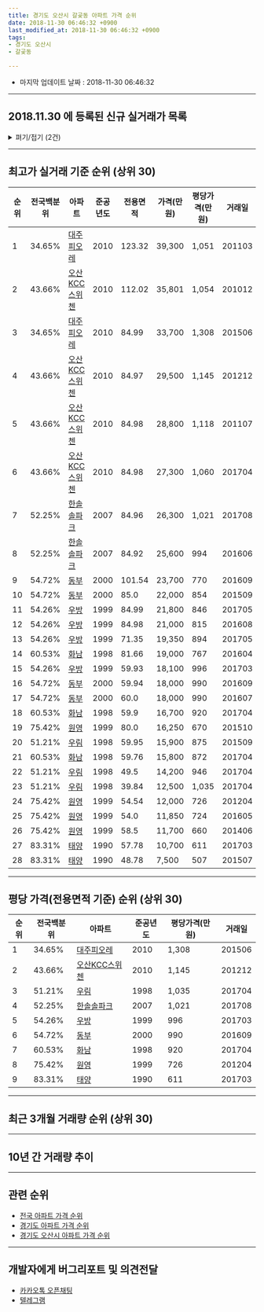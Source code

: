 ```yaml
---
title: 경기도 오산시 갈곶동 아파트 가격 순위
date: 2018-11-30 06:46:32 +0900
last_modified_at: 2018-11-30 06:46:32 +0900
tags:
- 경기도 오산시
- 갈곶동

---
```


* 마지막 업데이트 날짜 : 2018-11-30 06:46:32

---

## 2018.11.30 에 등록된 신규 실거래가 목록

<details>
<summary>펴기/접기 (2건)</summary>
<div markdown="1">

|아파트|전국백분위|준공년도|전용면적|가격(만원)|평당가격(만원)|거래일|
|---|---|---|---|---|---|---|
|[오산KCC스위첸](https://search.naver.com/search.naver?query=%EA%B2%BD%EA%B8%B0%EB%8F%84+%EC%98%A4%EC%82%B0%EC%8B%9C+%EA%B0%88%EA%B3%B6%EB%8F%99+%EC%98%A4%EC%82%B0KCC%EC%8A%A4%EC%9C%84%EC%B2%B8)|43.66%|2010|84.97|23,950|930|<span style="color:red">201810</span>|
|[우방](https://search.naver.com/search.naver?query=%EA%B2%BD%EA%B8%B0%EB%8F%84+%EC%98%A4%EC%82%B0%EC%8B%9C+%EA%B0%88%EA%B3%B6%EB%8F%99+%EC%9A%B0%EB%B0%A9)|54.26%|1999|84.99|18,700|726|<span style="color:red">201811</span>|


</div>
</details>

---

## 최고가 실거래 기준 순위 (상위 30)


|순위|전국백분위|아파트|준공년도|전용면적|가격(만원)|평당가격(만원)|거래일|
|---|---|---|---|---|---|---|---|
|1|34.65%|[대주피오레](https://search.naver.com/search.naver?query=%EA%B2%BD%EA%B8%B0%EB%8F%84+%EC%98%A4%EC%82%B0%EC%8B%9C+%EA%B0%88%EA%B3%B6%EB%8F%99+%EB%8C%80%EC%A3%BC%ED%94%BC%EC%98%A4%EB%A0%88)|2010|123.32|39,300|1,051|201103|
|2|43.66%|[오산KCC스위첸](https://search.naver.com/search.naver?query=%EA%B2%BD%EA%B8%B0%EB%8F%84+%EC%98%A4%EC%82%B0%EC%8B%9C+%EA%B0%88%EA%B3%B6%EB%8F%99+%EC%98%A4%EC%82%B0KCC%EC%8A%A4%EC%9C%84%EC%B2%B8)|2010|112.02|35,801|1,054|201012|
|3|34.65%|[대주피오레](https://search.naver.com/search.naver?query=%EA%B2%BD%EA%B8%B0%EB%8F%84+%EC%98%A4%EC%82%B0%EC%8B%9C+%EA%B0%88%EA%B3%B6%EB%8F%99+%EB%8C%80%EC%A3%BC%ED%94%BC%EC%98%A4%EB%A0%88)|2010|84.99|33,700|1,308|201506|
|4|43.66%|[오산KCC스위첸](https://search.naver.com/search.naver?query=%EA%B2%BD%EA%B8%B0%EB%8F%84+%EC%98%A4%EC%82%B0%EC%8B%9C+%EA%B0%88%EA%B3%B6%EB%8F%99+%EC%98%A4%EC%82%B0KCC%EC%8A%A4%EC%9C%84%EC%B2%B8)|2010|84.97|29,500|1,145|201212|
|5|43.66%|[오산KCC스위첸](https://search.naver.com/search.naver?query=%EA%B2%BD%EA%B8%B0%EB%8F%84+%EC%98%A4%EC%82%B0%EC%8B%9C+%EA%B0%88%EA%B3%B6%EB%8F%99+%EC%98%A4%EC%82%B0KCC%EC%8A%A4%EC%9C%84%EC%B2%B8)|2010|84.98|28,800|1,118|201107|
|6|43.66%|[오산KCC스위첸](https://search.naver.com/search.naver?query=%EA%B2%BD%EA%B8%B0%EB%8F%84+%EC%98%A4%EC%82%B0%EC%8B%9C+%EA%B0%88%EA%B3%B6%EB%8F%99+%EC%98%A4%EC%82%B0KCC%EC%8A%A4%EC%9C%84%EC%B2%B8)|2010|84.98|27,300|1,060|201704|
|7|52.25%|[한솔솔파크](https://search.naver.com/search.naver?query=%EA%B2%BD%EA%B8%B0%EB%8F%84+%EC%98%A4%EC%82%B0%EC%8B%9C+%EA%B0%88%EA%B3%B6%EB%8F%99+%ED%95%9C%EC%86%94%EC%86%94%ED%8C%8C%ED%81%AC)|2007|84.96|26,300|1,021|201708|
|8|52.25%|[한솔솔파크](https://search.naver.com/search.naver?query=%EA%B2%BD%EA%B8%B0%EB%8F%84+%EC%98%A4%EC%82%B0%EC%8B%9C+%EA%B0%88%EA%B3%B6%EB%8F%99+%ED%95%9C%EC%86%94%EC%86%94%ED%8C%8C%ED%81%AC)|2007|84.92|25,600|994|201606|
|9|54.72%|[동부](https://search.naver.com/search.naver?query=%EA%B2%BD%EA%B8%B0%EB%8F%84+%EC%98%A4%EC%82%B0%EC%8B%9C+%EA%B0%88%EA%B3%B6%EB%8F%99+%EB%8F%99%EB%B6%80)|2000|101.54|23,700|770|201609|
|10|54.72%|[동부](https://search.naver.com/search.naver?query=%EA%B2%BD%EA%B8%B0%EB%8F%84+%EC%98%A4%EC%82%B0%EC%8B%9C+%EA%B0%88%EA%B3%B6%EB%8F%99+%EB%8F%99%EB%B6%80)|2000|85.0|22,000|854|201509|
|11|54.26%|[우방](https://search.naver.com/search.naver?query=%EA%B2%BD%EA%B8%B0%EB%8F%84+%EC%98%A4%EC%82%B0%EC%8B%9C+%EA%B0%88%EA%B3%B6%EB%8F%99+%EC%9A%B0%EB%B0%A9)|1999|84.99|21,800|846|201705|
|12|54.26%|[우방](https://search.naver.com/search.naver?query=%EA%B2%BD%EA%B8%B0%EB%8F%84+%EC%98%A4%EC%82%B0%EC%8B%9C+%EA%B0%88%EA%B3%B6%EB%8F%99+%EC%9A%B0%EB%B0%A9)|1999|84.98|21,000|815|201608|
|13|54.26%|[우방](https://search.naver.com/search.naver?query=%EA%B2%BD%EA%B8%B0%EB%8F%84+%EC%98%A4%EC%82%B0%EC%8B%9C+%EA%B0%88%EA%B3%B6%EB%8F%99+%EC%9A%B0%EB%B0%A9)|1999|71.35|19,350|894|201705|
|14|60.53%|[화남](https://search.naver.com/search.naver?query=%EA%B2%BD%EA%B8%B0%EB%8F%84+%EC%98%A4%EC%82%B0%EC%8B%9C+%EA%B0%88%EA%B3%B6%EB%8F%99+%ED%99%94%EB%82%A8)|1998|81.66|19,000|767|201604|
|15|54.26%|[우방](https://search.naver.com/search.naver?query=%EA%B2%BD%EA%B8%B0%EB%8F%84+%EC%98%A4%EC%82%B0%EC%8B%9C+%EA%B0%88%EA%B3%B6%EB%8F%99+%EC%9A%B0%EB%B0%A9)|1999|59.93|18,100|996|201703|
|16|54.72%|[동부](https://search.naver.com/search.naver?query=%EA%B2%BD%EA%B8%B0%EB%8F%84+%EC%98%A4%EC%82%B0%EC%8B%9C+%EA%B0%88%EA%B3%B6%EB%8F%99+%EB%8F%99%EB%B6%80)|2000|59.94|18,000|990|201609|
|17|54.72%|[동부](https://search.naver.com/search.naver?query=%EA%B2%BD%EA%B8%B0%EB%8F%84+%EC%98%A4%EC%82%B0%EC%8B%9C+%EA%B0%88%EA%B3%B6%EB%8F%99+%EB%8F%99%EB%B6%80)|2000|60.0|18,000|990|201607|
|18|60.53%|[화남](https://search.naver.com/search.naver?query=%EA%B2%BD%EA%B8%B0%EB%8F%84+%EC%98%A4%EC%82%B0%EC%8B%9C+%EA%B0%88%EA%B3%B6%EB%8F%99+%ED%99%94%EB%82%A8)|1998|59.9|16,700|920|201704|
|19|75.42%|[원영](https://search.naver.com/search.naver?query=%EA%B2%BD%EA%B8%B0%EB%8F%84+%EC%98%A4%EC%82%B0%EC%8B%9C+%EA%B0%88%EA%B3%B6%EB%8F%99+%EC%9B%90%EC%98%81)|1999|80.0|16,250|670|201510|
|20|51.21%|[우림](https://search.naver.com/search.naver?query=%EA%B2%BD%EA%B8%B0%EB%8F%84+%EC%98%A4%EC%82%B0%EC%8B%9C+%EA%B0%88%EA%B3%B6%EB%8F%99+%EC%9A%B0%EB%A6%BC)|1998|59.95|15,900|875|201509|
|21|60.53%|[화남](https://search.naver.com/search.naver?query=%EA%B2%BD%EA%B8%B0%EB%8F%84+%EC%98%A4%EC%82%B0%EC%8B%9C+%EA%B0%88%EA%B3%B6%EB%8F%99+%ED%99%94%EB%82%A8)|1998|59.76|15,800|872|201704|
|22|51.21%|[우림](https://search.naver.com/search.naver?query=%EA%B2%BD%EA%B8%B0%EB%8F%84+%EC%98%A4%EC%82%B0%EC%8B%9C+%EA%B0%88%EA%B3%B6%EB%8F%99+%EC%9A%B0%EB%A6%BC)|1998|49.5|14,200|946|201704|
|23|51.21%|[우림](https://search.naver.com/search.naver?query=%EA%B2%BD%EA%B8%B0%EB%8F%84+%EC%98%A4%EC%82%B0%EC%8B%9C+%EA%B0%88%EA%B3%B6%EB%8F%99+%EC%9A%B0%EB%A6%BC)|1998|39.84|12,500|1,035|201704|
|24|75.42%|[원영](https://search.naver.com/search.naver?query=%EA%B2%BD%EA%B8%B0%EB%8F%84+%EC%98%A4%EC%82%B0%EC%8B%9C+%EA%B0%88%EA%B3%B6%EB%8F%99+%EC%9B%90%EC%98%81)|1999|54.54|12,000|726|201204|
|25|75.42%|[원영](https://search.naver.com/search.naver?query=%EA%B2%BD%EA%B8%B0%EB%8F%84+%EC%98%A4%EC%82%B0%EC%8B%9C+%EA%B0%88%EA%B3%B6%EB%8F%99+%EC%9B%90%EC%98%81)|1999|54.0|11,850|724|201605|
|26|75.42%|[원영](https://search.naver.com/search.naver?query=%EA%B2%BD%EA%B8%B0%EB%8F%84+%EC%98%A4%EC%82%B0%EC%8B%9C+%EA%B0%88%EA%B3%B6%EB%8F%99+%EC%9B%90%EC%98%81)|1999|58.5|11,700|660|201406|
|27|83.31%|[태양](https://search.naver.com/search.naver?query=%EA%B2%BD%EA%B8%B0%EB%8F%84+%EC%98%A4%EC%82%B0%EC%8B%9C+%EA%B0%88%EA%B3%B6%EB%8F%99+%ED%83%9C%EC%96%91)|1990|57.78|10,700|611|201703|
|28|83.31%|[태양](https://search.naver.com/search.naver?query=%EA%B2%BD%EA%B8%B0%EB%8F%84+%EC%98%A4%EC%82%B0%EC%8B%9C+%EA%B0%88%EA%B3%B6%EB%8F%99+%ED%83%9C%EC%96%91)|1990|48.78|7,500|507|201507|


---

## 평당 가격(전용면적 기준) 순위 (상위 30)


|순위|전국백분위|아파트|준공년도|평당가격(만원)|거래일|
|---|---|---|---|---|---|
|1|34.65%|[대주피오레](https://search.naver.com/search.naver?query=%EA%B2%BD%EA%B8%B0%EB%8F%84+%EC%98%A4%EC%82%B0%EC%8B%9C+%EA%B0%88%EA%B3%B6%EB%8F%99+%EB%8C%80%EC%A3%BC%ED%94%BC%EC%98%A4%EB%A0%88)|2010|1,308|201506|
|2|43.66%|[오산KCC스위첸](https://search.naver.com/search.naver?query=%EA%B2%BD%EA%B8%B0%EB%8F%84+%EC%98%A4%EC%82%B0%EC%8B%9C+%EA%B0%88%EA%B3%B6%EB%8F%99+%EC%98%A4%EC%82%B0KCC%EC%8A%A4%EC%9C%84%EC%B2%B8)|2010|1,145|201212|
|3|51.21%|[우림](https://search.naver.com/search.naver?query=%EA%B2%BD%EA%B8%B0%EB%8F%84+%EC%98%A4%EC%82%B0%EC%8B%9C+%EA%B0%88%EA%B3%B6%EB%8F%99+%EC%9A%B0%EB%A6%BC)|1998|1,035|201704|
|4|52.25%|[한솔솔파크](https://search.naver.com/search.naver?query=%EA%B2%BD%EA%B8%B0%EB%8F%84+%EC%98%A4%EC%82%B0%EC%8B%9C+%EA%B0%88%EA%B3%B6%EB%8F%99+%ED%95%9C%EC%86%94%EC%86%94%ED%8C%8C%ED%81%AC)|2007|1,021|201708|
|5|54.26%|[우방](https://search.naver.com/search.naver?query=%EA%B2%BD%EA%B8%B0%EB%8F%84+%EC%98%A4%EC%82%B0%EC%8B%9C+%EA%B0%88%EA%B3%B6%EB%8F%99+%EC%9A%B0%EB%B0%A9)|1999|996|201703|
|6|54.72%|[동부](https://search.naver.com/search.naver?query=%EA%B2%BD%EA%B8%B0%EB%8F%84+%EC%98%A4%EC%82%B0%EC%8B%9C+%EA%B0%88%EA%B3%B6%EB%8F%99+%EB%8F%99%EB%B6%80)|2000|990|201609|
|7|60.53%|[화남](https://search.naver.com/search.naver?query=%EA%B2%BD%EA%B8%B0%EB%8F%84+%EC%98%A4%EC%82%B0%EC%8B%9C+%EA%B0%88%EA%B3%B6%EB%8F%99+%ED%99%94%EB%82%A8)|1998|920|201704|
|8|75.42%|[원영](https://search.naver.com/search.naver?query=%EA%B2%BD%EA%B8%B0%EB%8F%84+%EC%98%A4%EC%82%B0%EC%8B%9C+%EA%B0%88%EA%B3%B6%EB%8F%99+%EC%9B%90%EC%98%81)|1999|726|201204|
|9|83.31%|[태양](https://search.naver.com/search.naver?query=%EA%B2%BD%EA%B8%B0%EB%8F%84+%EC%98%A4%EC%82%B0%EC%8B%9C+%EA%B0%88%EA%B3%B6%EB%8F%99+%ED%83%9C%EC%96%91)|1990|611|201703|


---

## 최근 3개월 거래량 순위 (상위 30)


<div style="width:100%;">
    <canvas id="deal_count_ranking" height="250"></canvas>
</div>


<script>
new Chart(document.getElementById("deal_count_ranking"), {
    type: 'horizontalBar',
    data: {
        labels: ['우림', '우방', '한솔솔파크', '동부', '오산KCC스위첸', '화남', '대주피오레'],
        datasets: [{
            label: '실거래 수',
            data: [15, 8, 8, 4, 4, 3, 3],
            borderColor: "rgba(255, 0, 128, 1)",
            backgroundColor: "rgba(255, 0, 128, 0.5)",
            fill: false,
        }]
    },
    options: {
        responsive: true,
        title: {
            display: true,
            text: '최근 3개월 거래량 순위'
        },
        tooltips: {
            mode: 'index',
            intersect: false,
            callbacks: {
                title: function(tooltipItems, data) {
                    return "실거래 수:";
                },
                label: function(tooltipItem, data) {
                    return data.labels[tooltipItem.index] + ": " + tooltipItem.xLabel;
                }
            }
        },
        hover: {
            mode: 'nearest',
            intersect: true
        },
        scales: {
            xAxes: [{
                display: true,
                scaleLabel: {
                    display: true,
                    labelString: '실거래 수'
                },
                ticks: {
                    suggestedMin: 0,
                }
            }],
            yAxes: [{
                display: true,
                ticks: {
                    autoSkip: false,
                    callback: function(value, index, values) {
                        if (value.length > 15)
                            return value.substr(0, 13) + "...";
                        else
                            return value;
                    }
                },
                scaleLabel: {
                    display: false,
                }
            }]
        }
    }
});

</script>


---

## 10년 간 거래량 추이


<div style="width:100%;">
    <canvas id="deal_progress" height="250"></canvas>
</div>

<script>
new Chart(document.getElementById("deal_progress"), {
    type: 'line',
    data: {
        labels: ['200811','200812','200901','200902','200903','200904','200905','200906','200907','200908','200909','200910','200911','200912','201001','201002','201003','201004','201005','201006','201007','201008','201009','201010','201011','201012','201101','201102','201103','201104','201105','201106','201107','201108','201109','201110','201111','201112','201201','201202','201203','201204','201205','201206','201207','201208','201209','201210','201211','201212','201301','201302','201303','201304','201305','201306','201307','201308','201309','201310','201311','201312','201401','201402','201403','201404','201405','201406','201407','201408','201409','201410','201411','201412','201501','201502','201503','201504','201505','201506','201507','201508','201509','201510','201511','201512','201601','201602','201603','201604','201605','201606','201607','201608','201609','201610','201611','201612','201701','201702','201703','201704','201705','201706','201707','201708','201709','201710','201711','201712','201801','201802','201803','201804','201805','201806','201807','201808','201809','201810','201811'],
        datasets: [{
            label: '실거래 수',
            pointRadius: 1,
            data: [5, 6, 8, 8, 21, 23, 28, 24, 27, 33, 34, 27, 21, 18, 17, 27, 32, 15, 16, 18, 15, 19, 19, 46, 22, 75, 34, 49, 72, 58, 60, 48, 48, 29, 38, 45, 27, 28, 17, 42, 35, 26, 15, 22, 14, 10, 17, 18, 12, 16, 10, 19, 18, 15, 12, 18, 14, 19, 18, 13, 22, 17, 17, 29, 35, 23, 28, 25, 26, 28, 22, 33, 27, 25, 29, 34, 50, 35, 46, 31, 25, 35, 23, 24, 21, 13, 18, 10, 24, 18, 25, 23, 27, 26, 31, 28, 18, 16, 11, 18, 33, 21, 25, 18, 14, 18, 19, 9, 16, 6, 12, 9, 18, 17, 18, 25, 13, 27, 28, 13, 4],
            borderColor: "rgba(255, 201, 14, 1)",
            backgroundColor: "rgba(255, 201, 14, 0.5)",
            fill: true,
        }]
    },
    options: {
        responsive: true,
        title: {
            display: true,
            text: '10년간 거래량 추이'
        },
        tooltips: {
            mode: 'index',
            intersect: false,
        },
        hover: {
            mode: 'nearest',
            intersect: true
        },
        scales: {
            xAxes: [{
                display: true,
                scaleLabel: {
                    display: true,
                    labelString: '년/월'
                }
            }],
            yAxes: [{
                display: true,
                ticks: {
                    suggestedMin: 0,
                },
                scaleLabel: {
                    display: true,
                    labelString: '실거래 수'
                }
            }]
        }
    }
});

</script>


---

## 관련 순위

- [전국 아파트 가격 순위](https://inasie.github.io/apt-ranking/전국)
- [경기도 아파트 가격 순위](https://inasie.github.io/apt-ranking/경기도)
- [경기도 오산시 아파트 가격 순위](https://inasie.github.io/apt-ranking/경기도-오산시)


---

## 개발자에게 버그리포트 및 의견전달

- [카카오톡 오픈채팅](https://open.kakao.com/o/gLJUAP4)
- [텔레그램](https://t.me/inasie)

